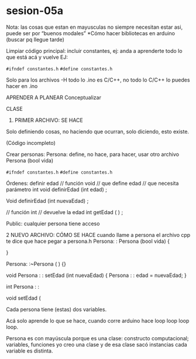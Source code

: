 # sesion-05a

Nota: las cosas que estan en mayusculas no siempre necesitan estar asi, puede ser por “buenos modales”
*Cómo hacer bibliotecas en arduino (buscar pq llegue tarde)

Limpiar código principal: incluir constantes, ej: anda a aprenderte todo lo que está acá y vuelve
EJ:

`#ifndef constantes.h`
`#define constantes.h`

Solo para los archivos -H
todo lo .ino es C/C++, no todo lo C/C++ lo puedes hacer en .ino

APRENDER A PLANEAR
Conceptualizar

CLASE

1) PRIMER ARCHIVO: SE HACE

Solo definiendo cosas, no haciendo que ocurran, solo diciendo, esto existe.

(Código incompleto)

Crear personas:
Persona: define, no hace, para hacer, usar otro archivo
Persona (bool vida)

`#ifndef constantes.h`
`#define constantes.h`

Órdenes: definir edad
// función void
// que define edad
// que necesita parámetro int
void definirEdad (int edad) ;

Void definirEdad (int nuevaEdad) ;

// función int
// devuelve la edad
int getEdad ( ) ;

Public: cualquier persona tiene acceso

2 NUEVO ARCHIVO: CÓMO SE HACE
cuando llame a persona el archivo cpp te dice que hace
pegar a persona.h
Persona: : Persona (bool vida) {

}

Persona: :~Persona ( ) {}

void Persona : : setEdad (int nuevaEdad) {
Persona : : edad = nuevaEdad;
}

int Persona : :

void setEdad (

Cada persona tiene (estas) dos variables.

Acá solo aprende lo que se hace, cuando corre arduino hace loop loop loop loop.

Persona es con mayúscula porque es una clase: constructo computacional; variables, funciones
yo creo una clase y de esa clase sacó instancias
cada variable es distinta.
